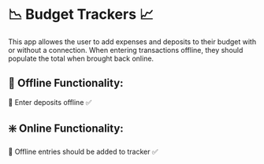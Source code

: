  # :chart_with_downwards_trend: Budget Trackers :chart_with_upwards_trend:

 This app allowes the user to add expenses and deposits to their budget with or without a connection. When entering transactions offline, they should populate the total when brought back online.

## :no_entry_sign: Offline Functionality: 

:large_orange_diamond: Enter deposits offline :white_check_mark:

## :sparkle: Online Functionality: 

:large_orange_diamond: Offline entries should be added to tracker :white_check_mark:
